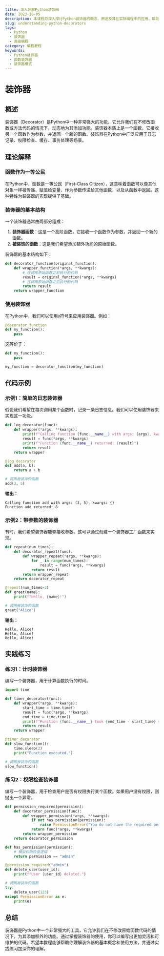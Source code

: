 ```yaml
---
title: 深入理解Python装饰器
date: 2023-10-05
description: 本课程将深入探讨Python装饰器的概念、用途及其在实际编程中的应用，帮助你掌握这一强大的编程工具。
slug: understanding-python-decorators
tags:
  - Python
  - 装饰器
  - 高级编程
category: 编程教程
keywords:
  - Python装饰器
  - 函数装饰器
  - 装饰器模式
---
```


# 装饰器

## 概述

装饰器（Decorator）是Python中一种非常强大的功能，它允许我们在不修改函数或方法代码的情况下，动态地为其添加功能。装饰器本质上是一个函数，它接收另一个函数作为参数，并返回一个新的函数。装饰器在Python中广泛应用于日志记录、权限检查、缓存、事务处理等场景。

## 理论解释

### 函数作为一等公民

在Python中，函数是一等公民（First-Class Citizen），这意味着函数可以像其他对象一样被传递、赋值给变量、作为参数传递给其他函数，以及从函数中返回。这种特性为装饰器的实现提供了基础。

### 装饰器的基本结构

一个装饰器通常由两部分组成：

1. **装饰器函数**：这是一个高阶函数，它接收一个函数作为参数，并返回一个新的函数。
2. **被装饰的函数**：这是我们希望添加额外功能的原始函数。

装饰器的基本结构如下：

```python
def decorator_function(original_function):
    def wrapper_function(*args, **kwargs):
        # 在调用原始函数之前执行的代码
        result = original_function(*args, **kwargs)
        # 在调用原始函数之后执行的代码
        return result
    return wrapper_function
```

### 使用装饰器

在Python中，我们可以使用`@`符号来应用装饰器。例如：

```python
@decorator_function
def my_function():
    pass
```

这等价于：

```python
def my_function():
    pass

my_function = decorator_function(my_function)
```

## 代码示例

### 示例1：简单的日志装饰器

假设我们希望在每次调用某个函数时，记录一条日志信息。我们可以使用装饰器来实现这一功能。

```python
def log_decorator(func):
    def wrapper(*args, **kwargs):
        print(f"Calling function {func.__name__} with args: {args}, kwargs: {kwargs}")
        result = func(*args, **kwargs)
        print(f"Function {func.__name__} returned: {result}")
        return result
    return wrapper

@log_decorator
def add(a, b):
    return a + b

# 调用被装饰的函数
add(3, 5)
```

**输出：**

```
Calling function add with args: (3, 5), kwargs: {}
Function add returned: 8
```

### 示例2：带参数的装饰器

有时，我们希望装饰器能够接收参数。这可以通过创建一个装饰器工厂函数来实现。

```python
def repeat(num_times):
    def decorator_repeat(func):
        def wrapper_repeat(*args, **kwargs):
            for _ in range(num_times):
                result = func(*args, **kwargs)
            return result
        return wrapper_repeat
    return decorator_repeat

@repeat(num_times=3)
def greet(name):
    print(f"Hello, {name}!")

# 调用被装饰的函数
greet("Alice")
```

**输出：**

```
Hello, Alice!
Hello, Alice!
Hello, Alice!
```

## 实践练习

### 练习1：计时装饰器

编写一个装饰器，用于计算函数执行的时间。

```python
import time

def timer_decorator(func):
    def wrapper(*args, **kwargs):
        start_time = time.time()
        result = func(*args, **kwargs)
        end_time = time.time()
        print(f"Function {func.__name__} took {end_time - start_time} seconds to execute.")
        return result
    return wrapper

@timer_decorator
def slow_function():
    time.sleep(2)
    print("Function executed.")

# 调用被装饰的函数
slow_function()
```

### 练习2：权限检查装饰器

编写一个装饰器，用于检查用户是否有权限执行某个函数。如果用户没有权限，则抛出一个异常。

```python
def permission_required(permission):
    def decorator_permission(func):
        def wrapper_permission(*args, **kwargs):
            if not has_permission(permission):
                raise PermissionError("You do not have the required permission.")
            return func(*args, **kwargs)
        return wrapper_permission
    return decorator_permission

def has_permission(permission):
    # 模拟权限检查逻辑
    return permission == "admin"

@permission_required("admin")
def delete_user(user_id):
    print(f"User {user_id} deleted.")

# 调用被装饰的函数
try:
    delete_user(123)
except PermissionError as e:
    print(e)
```

## 总结

装饰器是Python中一个非常强大的工具，它允许我们在不修改原始函数代码的情况下，为其添加额外的功能。通过掌握装饰器的使用，你可以编写出更加灵活和可维护的代码。希望本教程能够帮助你理解装饰器的基本概念和使用方法，并通过实践练习加深你的理解。